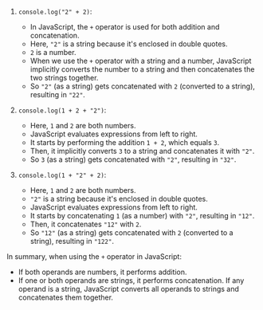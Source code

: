 1. `console.log("2" + 2)`: 
   - In JavaScript, the `+` operator is used for both addition and concatenation.
   - Here, `"2"` is a string because it's enclosed in double quotes.
   - `2` is a number.
   - When we use the `+` operator with a string and a number, JavaScript implicitly converts the number to a string and then concatenates the two strings together.
   - So `"2"` (as a string) gets concatenated with `2` (converted to a string), resulting in `"22"`.

2. `console.log(1 + 2 + "2")`:
   - Here, `1` and `2` are both numbers.
   - JavaScript evaluates expressions from left to right.
   - It starts by performing the addition `1 + 2`, which equals `3`.
   - Then, it implicitly converts `3` to a string and concatenates it with `"2"`.
   - So `3` (as a string) gets concatenated with `"2"`, resulting in `"32"`.

3. `console.log(1 + "2" + 2)`:
   - Here, `1` and `2` are both numbers.
   - `"2"` is a string because it's enclosed in double quotes.
   - JavaScript evaluates expressions from left to right.
   - It starts by concatenating `1` (as a number) with `"2"`, resulting in `"12"`.
   - Then, it concatenates `"12"` with `2`.
   - So `"12"` (as a string) gets concatenated with `2` (converted to a string), resulting in `"122"`.

In summary, when using the `+` operator in JavaScript:

- If both operands are numbers, it performs addition.
- If one or both operands are strings, it performs concatenation. If any operand is a string, JavaScript converts all operands to strings and concatenates them together.
